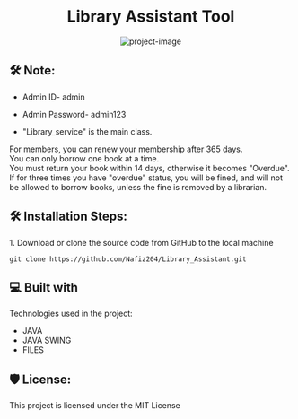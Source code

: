 <h1 align="center" id="title">Library Assistant Tool</h1>

<p align="center"><img src="https://socialify.git.ci/Nafiz204/Library_Assistant_Tool/image?issues=1&amp;language=1&amp;name=1&amp;owner=1&amp;pulls=1&amp;stargazers=1&amp;theme=Light" alt="project-image"></p>

<h2>🛠️ Note:</h2>

* Admin ID- admin<br>
* Admin Password- admin123<br>

* "Library_service" is the main class. <br>

For members, you can renew your membership after 365 days.<br>
You can only borrow one book at a time.<br>
You must return your book within 14 days, otherwise it becomes "Overdue".<br>
If for three times you have "overdue" status, you will be fined, and will not be allowed to borrow books, unless the fine is removed by a librarian.<br>


<h2>🛠️ Installation Steps:</h2>

<p>1. Download or clone the source code from GitHub to the local machine</p>

```
git clone https://github.com/Nafiz204/Library_Assistant.git
```

  
  
<h2>💻 Built with</h2>

Technologies used in the project:

*   JAVA
*   JAVA SWING
*   FILES

<h2>🛡️ License:</h2>

This project is licensed under the MIT License
